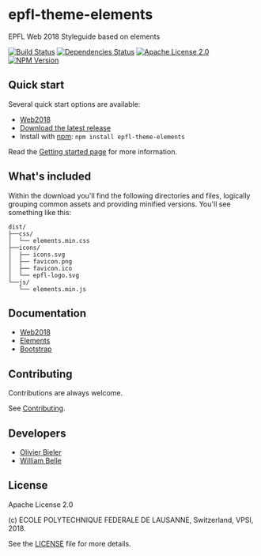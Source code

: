 epfl-theme-elements
===================

EPFL Web 2018 Styleguide based on elements

[![Build Status](https://travis-ci.org/epfl-idevelop/epfl-theme-elements.svg?branch=master)](https://travis-ci.org/epfl-idevelop/epfl-theme-elements)
[![Dependencies Status](https://david-dm.org/epfl-idevelop/epfl-theme-elements/status.svg)](https://david-dm.org/epfl-idevelop/epfl-theme-elements)
[![Apache License 2.0](https://img.shields.io/badge/license-Apache%202.0-blue.svg)](https://raw.githubusercontent.com/epfl-idevelop/epfl-theme-elements/master/LICENSE)
[![NPM Version](https://img.shields.io/npm/v/epfl-theme-elements.svg)](https://www.npmjs.com/package/epfl-theme-elements)

Quick start
-----------

Several quick start options are available:

  * [Web2018](https://web2018.epfl.ch)
  * [Download the latest release](https://github.com/epfl-idevelop/epfl-theme-elements/releases/latest)
  * Install with [npm](https://www.npmjs.com/package/epfl-theme-elements): `npm install epfl-theme-elements`

Read the [Getting started page](https://web2018.epfl.ch) for more information.

What's included
---------------

Within the download you'll find the following directories and files,
logically grouping common assets and providing minified versions.
You'll see something like this:

```
dist/
├──css/
│  └── elements.min.css
├──icons/
│  ├── icons.svg
│  ├── favicon.png
│  ├── favicon.ico
│  └── epfl-logo.svg
└──js/
   └── elements.min.js
```

Documentation
-------------

  * [Web2018](https://web2018.epfl.ch)
  * [Elements](https://epfl-idevelop.github.io/elements/#/)
  * [Bootstrap](https://getbootstrap.com/)

Contributing
------------

Contributions are always welcome.

See [Contributing](CONTRIBUTING.md).

Developers
----------

  * [Olivier Bieler](https://github.com/obieler)
  * [William Belle](https://github.com/williambelle)

License
-------

Apache License 2.0

(c) ECOLE POLYTECHNIQUE FEDERALE DE LAUSANNE, Switzerland, VPSI, 2018.

See the [LICENSE](LICENSE) file for more details.
